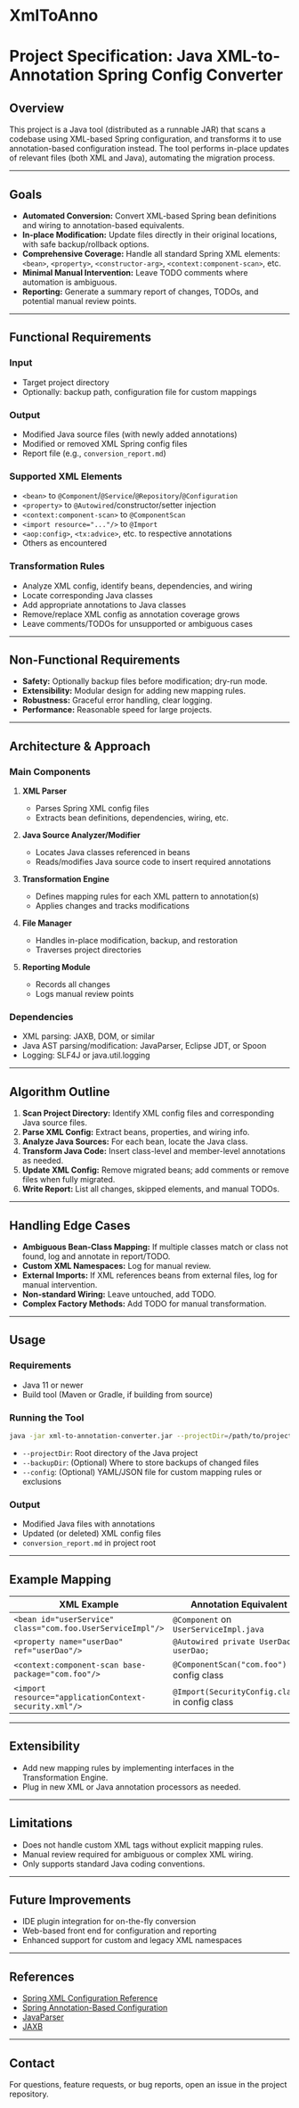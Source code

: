 # XmlToAnno

# Project Specification: Java XML-to-Annotation Spring Config Converter

## Overview

This project is a Java tool (distributed as a runnable JAR) that scans a codebase using XML-based Spring configuration, and transforms it to use annotation-based configuration instead. The tool performs in-place updates of relevant files (both XML and Java), automating the migration process.

---

## Goals

- **Automated Conversion:** Convert XML-based Spring bean definitions and wiring to annotation-based equivalents.
- **In-place Modification:** Update files directly in their original locations, with safe backup/rollback options.
- **Comprehensive Coverage:** Handle all standard Spring XML elements: `<bean>`, `<property>`, `<constructor-arg>`, `<context:component-scan>`, etc.
- **Minimal Manual Intervention:** Leave TODO comments where automation is ambiguous.
- **Reporting:** Generate a summary report of changes, TODOs, and potential manual review points.

---

## Functional Requirements

### Input

- Target project directory
- Optionally: backup path, configuration file for custom mappings

### Output

- Modified Java source files (with newly added annotations)
- Modified or removed XML Spring config files
- Report file (e.g., `conversion_report.md`)

### Supported XML Elements

- `<bean>` to `@Component`/`@Service`/`@Repository`/`@Configuration`
- `<property>` to `@Autowired`/constructor/setter injection
- `<context:component-scan>` to `@ComponentScan`
- `<import resource="..."/>` to `@Import`
- `<aop:config>`, `<tx:advice>`, etc. to respective annotations
- Others as encountered

### Transformation Rules

- Analyze XML config, identify beans, dependencies, and wiring
- Locate corresponding Java classes
- Add appropriate annotations to Java classes
- Remove/replace XML config as annotation coverage grows
- Leave comments/TODOs for unsupported or ambiguous cases

---

## Non-Functional Requirements

- **Safety:** Optionally backup files before modification; dry-run mode.
- **Extensibility:** Modular design for adding new mapping rules.
- **Robustness:** Graceful error handling, clear logging.
- **Performance:** Reasonable speed for large projects.

---

## Architecture & Approach

### Main Components

1. **XML Parser**
   - Parses Spring XML config files
   - Extracts bean definitions, dependencies, wiring, etc.

2. **Java Source Analyzer/Modifier**
   - Locates Java classes referenced in beans
   - Reads/modifies Java source code to insert required annotations

3. **Transformation Engine**
   - Defines mapping rules for each XML pattern to annotation(s)
   - Applies changes and tracks modifications

4. **File Manager**
   - Handles in-place modification, backup, and restoration
   - Traverses project directories

5. **Reporting Module**
   - Records all changes
   - Logs manual review points

### Dependencies

- XML parsing: JAXB, DOM, or similar
- Java AST parsing/modification: JavaParser, Eclipse JDT, or Spoon
- Logging: SLF4J or java.util.logging

---

## Algorithm Outline

1. **Scan Project Directory:** Identify XML config files and corresponding Java source files.
2. **Parse XML Config:** Extract beans, properties, and wiring info.
3. **Analyze Java Sources:** For each bean, locate the Java class.
4. **Transform Java Code:** Insert class-level and member-level annotations as needed.
5. **Update XML Config:** Remove migrated beans; add comments or remove files when fully migrated.
6. **Write Report:** List all changes, skipped elements, and manual TODOs.

---

## Handling Edge Cases

- **Ambiguous Bean-Class Mapping:** If multiple classes match or class not found, log and annotate in report/TODO.
- **Custom XML Namespaces:** Log for manual review.
- **External Imports:** If XML references beans from external files, log for manual intervention.
- **Non-standard Wiring:** Leave untouched, add TODO.
- **Complex Factory Methods:** Add TODO for manual transformation.

---

## Usage

### Requirements

- Java 11 or newer
- Build tool (Maven or Gradle, if building from source)

### Running the Tool

```bash
java -jar xml-to-annotation-converter.jar --projectDir=/path/to/project --backupDir=/path/to/backup --config=converter-config.yaml
```

- `--projectDir`: Root directory of the Java project
- `--backupDir`: (Optional) Where to store backups of changed files
- `--config`: (Optional) YAML/JSON file for custom mapping rules or exclusions

### Output

- Modified Java files with annotations
- Updated (or deleted) XML config files
- `conversion_report.md` in project root

---

## Example Mapping

| XML Example                                                                 | Annotation Equivalent                                       |
|-----------------------------------------------------------------------------|-------------------------------------------------------------|
| `<bean id="userService" class="com.foo.UserServiceImpl"/>`                  | `@Component` on `UserServiceImpl.java`                      |
| `<property name="userDao" ref="userDao"/>`                                  | `@Autowired private UserDao userDao;`                       |
| `<context:component-scan base-package="com.foo"/>`                          | `@ComponentScan("com.foo")` in config class                 |
| `<import resource="applicationContext-security.xml"/>`                      | `@Import(SecurityConfig.class)` in config class             |

---

## Extensibility

- Add new mapping rules by implementing interfaces in the Transformation Engine.
- Plug in new XML or Java annotation processors as needed.

---

## Limitations

- Does not handle custom XML tags without explicit mapping rules.
- Manual review required for ambiguous or complex XML wiring.
- Only supports standard Java coding conventions.

---

## Future Improvements

- IDE plugin integration for on-the-fly conversion
- Web-based front end for configuration and reporting
- Enhanced support for custom and legacy XML namespaces

---

## References

- [Spring XML Configuration Reference](https://docs.spring.io/spring-framework/docs/current/reference/html/core.html#beans)
- [Spring Annotation-Based Configuration](https://docs.spring.io/spring-framework/docs/current/reference/html/core.html#beans-annotation-config)
- [JavaParser](https://javaparser.org/)
- [JAXB](https://docs.oracle.com/javase/tutorial/jaxb/)

---

## Contact

For questions, feature requests, or bug reports, open an issue in the project repository.
